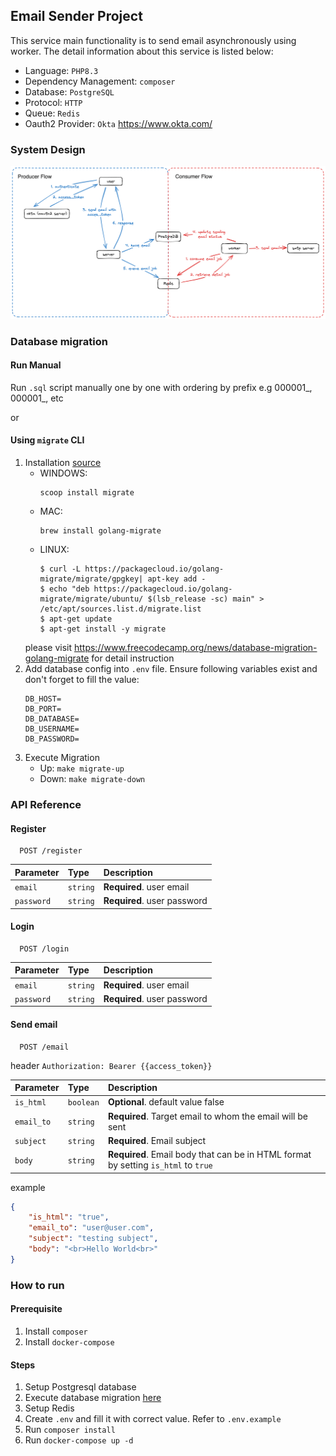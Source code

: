 ## Email Sender Project
This service main functionality is to send email asynchronously using worker. The detail information about this service is listed below:
- Language: `PHP8.3`
- Dependency Management: `composer`
- Database: `PostgreSQL`
- Protocol: `HTTP`
- Queue: `Redis`
- Oauth2 Provider: `Okta` https://www.okta.com/

### System Design
![alt text](./design.png) 

### Database migration
#### Run Manual
Run `.sql` script manually one by one with ordering by prefix e.g 000001_, 000001_, etc

or

#### Using `migrate` CLI
1. Installation [source](https://github.com/golang-migrate/migrate)
    - WINDOWS:
        ```
        scoop install migrate
        ```
    - MAC: 
        ```
        brew install golang-migrate
        ```
    - LINUX: 
        ```
        $ curl -L https://packagecloud.io/golang-migrate/migrate/gpgkey| apt-key add -
        $ echo "deb https://packagecloud.io/golang-migrate/migrate/ubuntu/ $(lsb_release -sc) main" > /etc/apt/sources.list.d/migrate.list
        $ apt-get update
        $ apt-get install -y migrate
        ```
    please visit https://www.freecodecamp.org/news/database-migration-golang-migrate for detail instruction
2. Add database config into `.env` file. Ensure following variables exist and don't forget to fill the value:
    ```
    DB_HOST=
    DB_PORT=
    DB_DATABASE=
    DB_USERNAME=
    DB_PASSWORD=
    ```
3. Execute Migration
    - Up: `make migrate-up`
    - Down: `make migrate-down`

### API Reference

#### Register

```http
  POST /register
```

| Parameter | Type     | Description                       |
| :-------- | :------- | :-------------------------------- |
| `email`      | `string` | **Required**. user email|
| `password`      | `string` | **Required**. user password|

#### Login

```http
  POST /login
```

| Parameter | Type     | Description                       |
| :-------- | :------- | :-------------------------------- |
| `email`      | `string` | **Required**. user email|
| `password`      | `string` | **Required**. user password|

#### Send email

```http
  POST /email
```
header `Authorization: Bearer {{access_token}}`

| Parameter | Type     | Description                       |
| :-------- | :------- | :-------------------------------- |
| `is_html`      | `boolean` | **Optional**. default value false|
| `email_to`      | `string` | **Required**. Target email to whom the email will be sent|
| `subject`      | `string` | **Required**. Email subject|
| `body`      | `string` | **Required**. Email body that can be in HTML format by setting `is_html` to `true`|

example
```json
{
    "is_html": "true",
    "email_to": "user@user.com",
    "subject": "testing subject",
    "body": "<br>Hello World<br>"
}
```

### How to run
#### Prerequisite
1. Install `composer`
5. Install `docker-compose`

#### Steps
1. Setup Postgresql database
2. Execute database migration [here](#database-migration)
3. Setup Redis
4. Create `.env` and fill it with correct value. Refer to `.env.example`
5. Run `composer install`
6. Run `docker-compose up -d`
